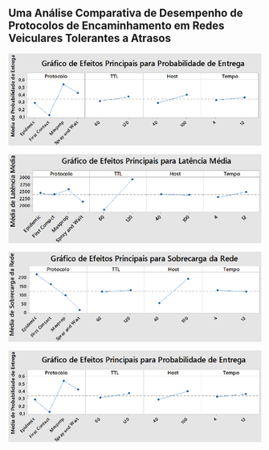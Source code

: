
<h2> Uma Análise Comparativa de Desempenho de Protocolos de Encaminhamento em Redes Veiculares Tolerantes a Atrasos </h2>

<p align="center">
<img src="Doc1_cropped.pdf"></img>
</p>

<p align="center">
<img src="Doc2_cropped.pdf"></img>
</p>

<p align="center">
<img src="Doc3_cropped.pdf"></img>
</p>

<p align="center">
<img src="Doc4_cropped.pdf"></img>
</p>
